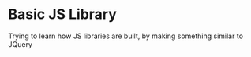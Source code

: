 # Basic JS Library

Trying to learn how JS libraries are built, by making something similar to JQuery